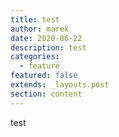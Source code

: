```yaml
---
title: test
author: marek
date: 2020-06-22
description: test
categories:
  - feature
featured: false
extends: _layouts.post
section: content
---
```

test